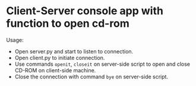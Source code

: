 # Client-Server console app with function to open cd-rom

Usage:
- Open server.py and start to listen to connection.
- Open client.py to initiate connection.
- Use commands ```openit```,  ```closeit``` on server-side script to open and close CD-ROM on client-side machine.
- Close the connection with command ```bye``` on server-side script.
